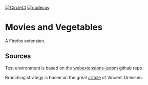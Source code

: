 [![CircleCI](https://circleci.com/gh/gergooo/MoviesAndVegetables/tree/establish-environment.svg?style=svg&circle-token=deac9a2ced9ed3937ff44eb0f9cf3f63aa6bff08)](https://circleci.com/gh/gergooo/MoviesAndVegetables/tree/establish-environment)  [![codecov](https://codecov.io/gh/gergooo/MoviesAndVegetables/branch/establish-environment/graph/badge.svg?token=nUY2twqHRv)](https://codecov.io/gh/gergooo/MoviesAndVegetables)


# Movies and Vegetables
A Firefox extension.

## Sources
Test environment is based on the [webextensions-jsdom](https://github.com/webexts/webextensions-jsdom) github repo.

Branching strategy is based on the great [article](https://nvie.com/posts/a-successful-git-branching-model/) of Vincent Driessen.
